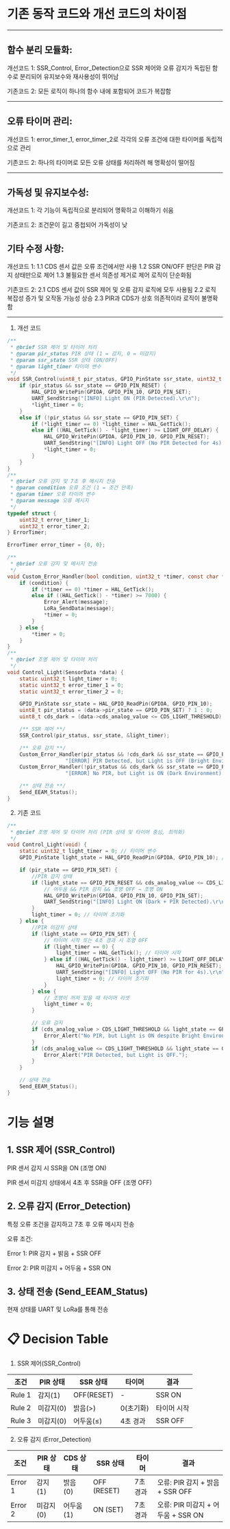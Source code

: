 # 기존 동작 코드와 개선 코드의 차이점 

-------

## 함수 분리 모듈화:

개선코드 1: SSR_Control, Error_Detection으로 SSR 제어와 오류 감지가 독립된 함수로 분리되어 유지보수와 재사용성이 뛰어남

기존코드 2: 모든 로직이 하나의 함수 내에 포함되어 코드가 복잡함

--------

## 오류 타이머 관리:

개선코드 1: error_timer_1, error_timer_2로 각각의 오류 조건에 대한 타이머를 독립적으로 관리

기존코드 2: 하나의 타이머로 모든 오류 상태를 처리하려 해 명확성이 떨어짐

----------
## 가독성 및 유지보수성:

개선코드 1: 각 기능이 독립적으로 분리되어 명확하고 이해하기 쉬움

기존코드 2: 조건문이 길고 중첩되어 가독성이 낮

## 기타 수정 사항:

개선코드 1:
1.1 CDS 센서 값은 오류 조건에서만 사용
1.2 SSR ON/OFF 판단은 PIR 감지 상태만으로 제어
1.3 불필요한 센서 의존성 제거로 제어 로직이 단순화됨

기존코드 2:
2.1 CDS 센서 값이 SSR 제어 및 오류 감지 로직에 모두 사용됨
2.2 로직 복잡성 증가 및 오작동 가능성 상승
2.3 PIR과 CDS가 상호 의존적이라 로직이 불명확함


----------

1. 개선 코드
```C
/**
 * @brief SSR 제어 및 타이머 처리
 * @param pir_status PIR 상태 (1 = 감지, 0 = 미감지)
 * @param ssr_state SSR 상태 (ON/OFF)
 * @param light_timer 타이머 변수
 */
void SSR_Control(uint8_t pir_status, GPIO_PinState ssr_state, uint32_t *light_timer) {
    if (pir_status && ssr_state == GPIO_PIN_RESET) {
        HAL_GPIO_WritePin(GPIOA, GPIO_PIN_10, GPIO_PIN_SET);
        UART_SendString("[INFO] Light ON (PIR Detected).\r\n");
        *light_timer = 0;
    }
    else if (!pir_status && ssr_state == GPIO_PIN_SET) {
        if (*light_timer == 0) *light_timer = HAL_GetTick();
        else if ((HAL_GetTick() - *light_timer) >= LIGHT_OFF_DELAY) {
            HAL_GPIO_WritePin(GPIOA, GPIO_PIN_10, GPIO_PIN_RESET);
            UART_SendString("[INFO] Light OFF (No PIR Detected for 4s).\r\n");
            *light_timer = 0;
        }
    }
}
/**
 * @brief 오류 감지 및 7초 후 메시지 전송
 * @param condition 오류 조건 (1 = 조건 만족)
 * @param timer 오류 타이머 변수
 * @param message 오류 메시지
 */
typedef struct {
    uint32_t error_timer_1;
    uint32_t error_timer_2;
} ErrorTimer;

ErrorTimer error_timer = {0, 0};

/**
 * @brief 오류 감지 및 메시지 전송
 */
void Custom_Error_Handler(bool condition, uint32_t *timer, const char *message) {
    if (condition) {
        if (*timer == 0) *timer = HAL_GetTick();
        else if ((HAL_GetTick() - *timer) >= 7000) {
            Error_Alert(message);
            LoRa_SendData(message);
            *timer = 0;
        }
    } else {
        *timer = 0;
    }
}
/**
 * @brief 조명 제어 및 타이머 처리
 */
void Control_Light(SensorData *data) {
    static uint32_t light_timer = 0;
    static uint32_t error_timer_1 = 0;
    static uint32_t error_timer_2 = 0;

    GPIO_PinState ssr_state = HAL_GPIO_ReadPin(GPIOA, GPIO_PIN_10);
    uint8_t pir_status = (data->pir_state == GPIO_PIN_SET) ? 1 : 0;
    uint8_t cds_dark = (data->cds_analog_value <= CDS_LIGHT_THRESHOLD) ? 1 : 0;

    /** SSR 제어 **/
    SSR_Control(pir_status, ssr_state, &light_timer);

    /** 오류 감지 **/
    Custom_Error_Handler(pir_status && !cds_dark && ssr_state == GPIO_PIN_RESET, &error_timer_1,
                   "[ERROR] PIR Detected, but Light is OFF (Bright Environment).");
    Custom_Error_Handler(!pir_status && cds_dark && ssr_state == GPIO_PIN_SET, &error_timer_2,
                   "[ERROR] No PIR, but Light is ON (Dark Environment).");

    /** 상태 전송 **/
    Send_EEAM_Status();
}
```
2. 기존 코드
```C
/**
 * @brief 조명 제어 및 타이머 처리 (PIR 상태 및 타이머 중심, 최적화)
 */
void Control_Light(void) {
    static uint32_t light_timer = 0; // 타이머 변수
    GPIO_PinState light_state = HAL_GPIO_ReadPin(GPIOA, GPIO_PIN_10); // 현재 조명 상태

    if (pir_state == GPIO_PIN_SET) {
        //PIR 감지 상태
        if (light_state == GPIO_PIN_RESET && cds_analog_value <= CDS_LIGHT_THRESHOLD) {
            // 어두움 && PIR 감지 && 조명 OFF → 조명 ON
            HAL_GPIO_WritePin(GPIOA, GPIO_PIN_10, GPIO_PIN_SET);
            UART_SendString("[INFO] Light ON (Dark + PIR Detected).\r\n");
        }
        light_timer = 0; // 타이머 초기화
    } else {
        //PIR 미감지 상태
        if (light_state == GPIO_PIN_SET) {
            // 타이머 시작 또는 4초 경과 시 조명 OFF
            if (light_timer == 0) {
                light_timer = HAL_GetTick(); // 타이머 시작
            } else if ((HAL_GetTick() - light_timer) >= LIGHT_OFF_DELAY) {
                HAL_GPIO_WritePin(GPIOA, GPIO_PIN_10, GPIO_PIN_RESET); // 조명 OFF
                UART_SendString("[INFO] Light OFF (No PIR for 4s).\r\n");
                light_timer = 0; // 타이머 초기화
            }
        } else {
            // 조명이 꺼져 있을 때 타이머 리셋
            light_timer = 0;
        }

        // 오류 감지
        if (cds_analog_value > CDS_LIGHT_THRESHOLD && light_state == GPIO_PIN_SET) {
            Error_Alert("No PIR, but Light is ON despite Bright Environment.");
        }
        if (cds_analog_value <= CDS_LIGHT_THRESHOLD && light_state == GPIO_PIN_RESET) {
            Error_Alert("PIR Detected, but Light is OFF.");
        }
    }

    // 상태 전송
    Send_EEAM_Status();
}
```

# 기능 설명
## 1. SSR 제어 (SSR_Control)
PIR 센서 감지 시 SSR을 ON (조명 ON)

PIR 센서 미감지 상태에서 4초 후 SSR을 OFF (조명 OFF)

## 2. 오류 감지 (Error_Detection)

특정 오류 조건을 감지하고 7초 후 오류 메시지 전송

오류 조건:

Error 1: PIR 감지 + 밝음 + SSR OFF

Error 2: PIR 미감지 + 어두움 + SSR ON

## 3. 상태 전송 (Send_EEAM_Status)

현재 상태를 UART 및 LoRa를 통해 전송



# 📋 Decision Table
1. SSR 제어(SSR_Control)
   
| 조건       | PIR 상태 |  SSR 상태  | 타이머    | 결과       |
|------------|----------|-----------|-----------|-----------|
| Rule 1     | 감지(1)  |OFF(RESET) |     -     | SSR ON    |
| Rule 2     | 미감지(0)|  밝음(>)  | 0(초기화)  | 타이머 시작|
| Rule 3     | 미감지(0)| 어두움(≤) | 4초 경과   | SSR OFF   |

2. 오류 감지 (Error_Detection)

| 조건        | PIR 상태 |  CDS 상태  | SSR 상태       | 타이머     |   결과   |
|------------ |----------|-----------|--------------|-----------|--------------------------------|
| Error 1     | 감지(1)  |밝음 (0)    |  OFF (RESET) | 7초 경과    |오류: PIR 감지 + 밝음 + SSR OFF|
| Error 2     | 미감지(0)|어두움 (1)  | ON (SET)      | 7초 경과   |오류: PIR 미감지 + 어두움 + SSR ON|






